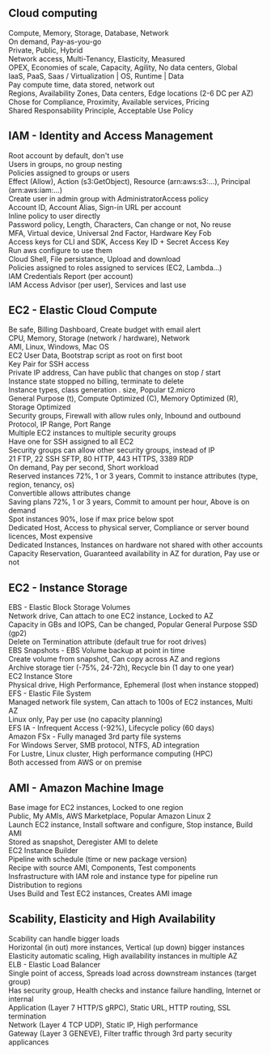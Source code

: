 ## Cloud computing
Compute, Memory, Storage, Database, Network  
On demand, Pay-as-you-go  
Private, Public, Hybrid  
Network access, Multi-Tenancy, Elasticity, Measured  
OPEX, Economies of scale, Capacity, Agility, No data centers, Global  
IaaS, PaaS, Saas / Virtualization | OS, Runtime | Data  
Pay compute time, data stored, network out  
Regions, Availability Zones, Data centers, Edge locations (2-6 DC per AZ)  
Chose for Compliance, Proximity, Available services, Pricing  
Shared Responsability Principle, Acceptable Use Policy  

## IAM - Identity and Access Management
Root account by default, don't use  
Users in groups, no group nesting  
Policies assigned to groups or users  
Effect (Allow), Action (s3:GetObject), Resource (arn:aws:s3:...), Principal (arn:aws:iam:...)  
Create user in admin group with AdministratorAccess policy  
Account ID, Account Alias, Sign-in URL per account  
Inline policy to user directly  
Password policy, Length, Characters, Can change or not, No reuse  
MFA, Virtual device, Universal 2nd Factor, Hardware Key Fob  
Access keys for CLI and SDK, Access Key ID + Secret Access Key  
Run aws configure to use them  
Cloud Shell, File persistance, Upload and download  
Policies assigned to roles assigned to services (EC2, Lambda...)  
IAM Credentials Report (per account)  
IAM Access Advisor (per user), Services and last use  

## EC2 - Elastic Cloud Compute
Be safe, Billing Dashboard, Create budget with email alert  
CPU, Memory, Storage (network / hardware), Network  
AMI, Linux, Windows, Mac OS  
EC2 User Data, Bootstrap script as root on first boot  
Key Pair for SSH access  
Private IP address, Can have public that changes on stop / start  
Instance state stopped no billing, terminate to delete  
Instance types, class generation . size, Popular t2.micro  
General Purpose (t), Compute Optimized (C), Memory Optimized (R), Storage Optimized  
Security groups, Firewall with allow rules only, Inbound and outbound  
Protocol, IP Range, Port Range  
Multiple EC2 instances to multiple security groups  
Have one for SSH assigned to all EC2  
Security groups can allow other security groups, instead of IP  
21 FTP, 22 SSH SFTP, 80 HTTP, 443 HTTPS, 3389 RDP  
On demand, Pay per second, Short workload  
Reserved instances 72%, 1 or 3 years, Commit to instance attributes (type, region, tenancy, os)  
Convertible allows attributes change  
Saving plans 72%, 1 or 3 years, Commit to amount per hour, Above is on demand  
Spot instances 90%, lose if max price below spot  
Dedicated Host, Access to physical server, Compliance or server bound licences, Most expensive  
Dedicated Instances, Instances on hardware not shared with other accounts  
Capacity Reservation, Guaranteed availability in AZ for duration, Pay use or not  

## EC2 - Instance Storage
EBS - Elastic Block Storage Volumes  
Network drive, Can attach to one EC2 instance, Locked to AZ  
Capacity in GBs and IOPS, Can be changed, Popular General Purpose SSD (gp2)  
Delete on Termination attribute (default true for root drives)  
EBS Snapshots - EBS Volume backup at point in time  
Create volume from snapshot, Can copy across AZ and regions  
Archive storage tier (-75%, 24-72h), Recycle bin (1 day to one year)  
EC2 Instance Store  
Physical drive, High Performance, Ephemeral (lost when instance stopped)  
EFS - Elastic File System  
Managed network file system, Can attach to 100s of EC2 instances, Multi AZ  
Linux only, Pay per use (no capacity planning)  
EFS IA - Infrequent Access (-92%), Lifecycle policy (60 days)  
Amazon FSx - Fully managed 3rd party file systems  
For Windows Server, SMB protocol, NTFS, AD integration  
For Lustre, Linux cluster, High performance computing (HPC)  
Both accessed from AWS or on premise  

## AMI - Amazon Machine Image  
Base image for EC2 instances, Locked to one region  
Public, My AMIs, AWS Marketplace, Popular Amazon Linux 2  
Launch EC2 instance, Install software and configure, Stop instance, Build AMI  
Stored as snapshot, Deregister AMI to delete  
EC2 Instance Builder  
Pipeline with schedule (time or new package version)  
Recipe with source AMI, Components, Test components  
Insfrastructure with IAM role and instance type for pipeline run  
Distribution to regions  
Uses Build and Test EC2 instances, Creates AMI image  

## Scability, Elasticity and High Availability
Scability can handle bigger loads  
Horizontal (in out) more instances, Vertical (up down) bigger instances  
Elasticity automatic scaling, High availability instances in multiple AZ  
ELB - Elastic Load Balancer  
Single point of access, Spreads load across downstream instances (target group)  
Has security group, Health checks and instance failure handling, Internet or internal  
Application (Layer 7 HTTP/S gRPC), Static URL, HTTP routing, SSL termination  
Network (Layer 4 TCP UDP), Static IP, High performance  
Gateway (Layer 3 GENEVE), Filter traffic through 3rd party security applicances  
